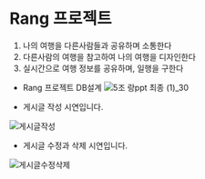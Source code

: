# Rang 프로젝트

1. 나의 여행을 다른사람들과 공유하며 소통한다
2. 다른사람의 여행을 참고하여 나의 여행을 디자인한다
3. 실시간으로 여행 정보를 공유하며, 일행을 구한다

- Rang 프로젝트 DB설계
![5조 랑ppt 최종 (1)_30](https://user-images.githubusercontent.com/53084458/82640993-95050780-9c46-11ea-839f-6e54fbad4f00.png)

- 게시글 작성 시연입니다.



![게시글작성](https://user-images.githubusercontent.com/53084458/82644602-8c173480-9c4c-11ea-9a10-03ad688e6022.gif)


- 게시글 수정과 삭제 시연입니다.


![게시글수정삭제](https://user-images.githubusercontent.com/53084458/82644845-f62fd980-9c4c-11ea-80bd-0bc262bca87e.gif)

